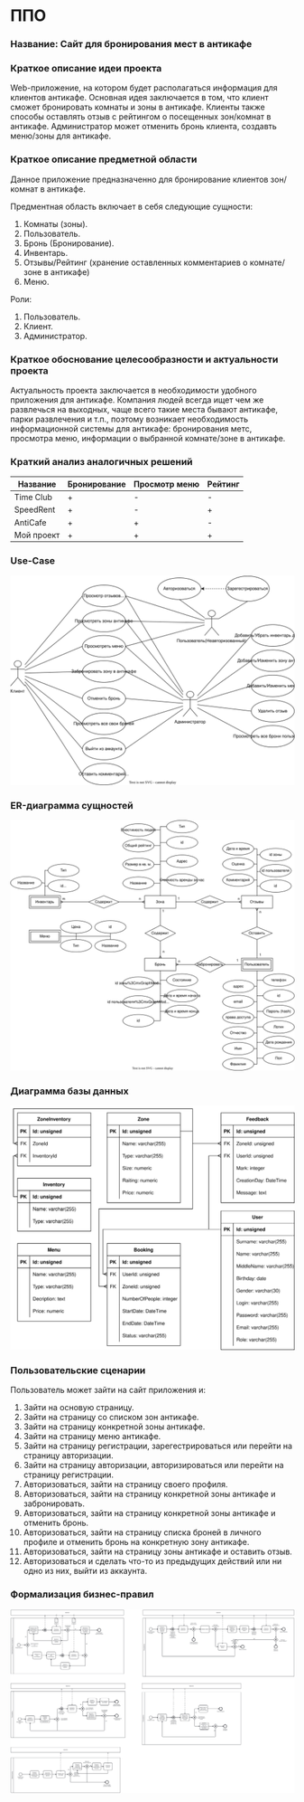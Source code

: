 # ППО

### Название: **Сайт для бронирования мест в антикафе**

### **Краткое описание идеи проекта**

Web-приложение, на котором будет располагаться информация для клиентов антикафе. 
Основная идея заключается в том, что клиент сможет бронировать комнаты и зоны в антикафе. Клиенты также способы оставлять отзыв с рейтингом о посещенных зон/комнат в антикафе. Администратор может отменить бронь клиента, создавть меню/зоны для антикафе.

### **Краткое описание предметной области**

Данное приложение предназначенно для бронирование клиентов зон/комнат в антикафе.

Предментная область включает в себя следующие сущности:

1. Комнаты (зоны).
2. Пользователь.
3. Бронь (Бронирование).
4. Инвентарь.
5. Отзывы/Рейтинг (хранение оставленных комментариев о комнате/зоне в антикафе)
6. Меню.

Роли:

1. Пользователь.
2. Клиент.
3. Администратор.

### **Краткое обоснование целесообразности и актуальности проекта**

Актуальность проекта заключается в необходимости удобного приложения для
антикафе. Компания людей всегда ищет чем же развлечься на выходных, чаще всего такие места бывают антикафе, парки развлечения и т.п., поэтому возникает необходимость информационной системы для антикафе: бронирования метс, просмотра меню, информации о выбранной комнате/зоне в антикафе. 

### **Краткий анализ аналогичных решений**

|Название|Бронирование|Просмотр меню|Рейтинг| 
|--------|----------|-------------|--------------|
|Time Club|+|-|-|
|SpeedRent|+|-|+|
|AntiCafe |+|+|-|
|Мой проект|+|+|+|


### **Use-Case**

![use-case](img/use-case.svg)

### **ER-диаграмма сущностей**

![er](img/er.svg)

### **Диаграмма базы данных**

![db](img/db.svg)

### **Пользовательские сценарии**

Пользователь может зайти на сайт приложения и:

1. Зайти на основую страницу.
2. Зайти на страницу со списком зон антикафе.
3. Зайти на страницу конкретной зоны антикафе.
4. Зайти на страницу меню антикафе.
5. Зайти на страницу регистрации, зарегестрироваться или перейти на страницу авторизации.
6. Зайти на страницу авторизации, авторизироваться или перейти на страницу регистрации.
7. Авторизоваться, зайти на страницу своего профиля.
8. Авторизоваться, зайти на страницу конкретной зоны антикафе и забронировать.
9. Авторизоваться, зайти на страницу конкретной зоны антикафе и отменить бронь.
10. Авторизоваться, зайти на страницу списка броней в личного профиле и отменить бронь на конкретную зону антикафе.
11. Авторизоваться, зайти на страницу зоны антикафе и оставить отзыв.
12. Авторизоваться и сделать что-то из предыдущих действий или ни одно из них, выйти из аккаунта.

### **Формализация бизнес-правил**

![bpmn](img/bpmn.svg)